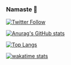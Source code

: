 ### Namaste 🙏
[![Twitter Follow](https://img.shields.io/twitter/follow/zonito?color=1DA1F2&logo=twitter&style=for-the-badge)](https://twitter.com/intent/follow?original_referer=https%3A%2F%2Fgithub.com%2Fzonito&screen_name=zonito87)

[![Anurag's GitHub stats](https://github-readme-stats-a5n66i210-zonito.vercel.app/api?username=zonito&count_private=true)](https://github.com/zonito/github-readme-stats)

[![Top Langs](https://github-readme-stats-a5n66i210-zonito.vercel.app/api/top-langs/?username=zonito&layout=compact)](https://github.com/zonito/github-readme-stats)

[![wakatime stats](https://github-readme-stats-a5n66i210-zonito.vercel.app/api/wakatime?username=zonito)](https://wakatime.com/@zonito)

<!--
**zonito/zonito** is a ✨ _special_ ✨ repository because its `README.md` (this file) appears on your GitHub profile.

Here are some ideas to get you started:

- 🔭 I’m currently working on ...
- 🌱 I’m currently learning ...
- 👯 I’m looking to collaborate on ...
- 🤔 I’m looking for help with ...
- 💬 Ask me about ...
- 📫 How to reach me: ...
- 😄 Pronouns: ...
- ⚡ Fun fact: ...
-->
